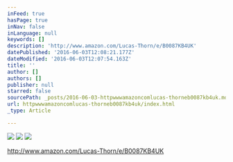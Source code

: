 ```yaml
---
inFeed: true
hasPage: true
inNav: false
inLanguage: null
keywords: []
description: 'http://www.amazon.com/Lucas-Thorn/e/B0087KB4UK'
datePublished: '2016-06-03T12:08:21.177Z'
dateModified: '2016-06-03T12:07:54.163Z'
title: ''
author: []
authors: []
publisher: null
starred: false
sourcePath: _posts/2016-06-03-httpwwwamazoncomlucas-thorneb0087kb4uk.md
url: httpwwwamazoncomlucas-thorneb0087kb4uk/index.html
_type: Article

---
```

![](https://the-grid-user-content.s3-us-west-2.amazonaws.com/fae56f14-e9b9-473b-ae64-48344d9c44dc.png)
![](https://the-grid-user-content.s3-us-west-2.amazonaws.com/89aa05d8-5305-4ba1-aef9-cc66cdccdb8d.jpg)
![](https://the-grid-user-content.s3-us-west-2.amazonaws.com/afa07a27-7cf3-42fd-bd39-58a1ed88124f.jpg)

http://www.amazon.com/Lucas-Thorn/e/B0087KB4UK
